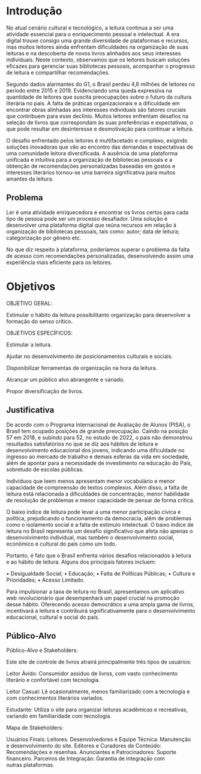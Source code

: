 # Introdução

No atual cenário cultural e tecnológico, a leitura continua a ser uma atividade essencial para o enriquecimento pessoal e intelectual. A era digital trouxe consigo uma grande diversidade de plataformas e recursos, mas muitos leitores ainda enfrentam dificuldades na organização de suas leituras e na descoberta de novos livros alinhados aos seus interesses individuais. Neste contexto, observamos que os leitores buscam soluções eficazes para gerenciar suas bibliotecas pessoais, acompanhar o progresso de leitura e compartilhar recomendações.

Segundo dados alarmantes do G1, o Brasil perdeu 4,6 milhões de leitores no período entre 2015 e 2019. Evidenciando uma queda expressiva na quantidade de leitores que suscita preocupações sobre o futuro da cultura literária no país. A falta de práticas organizacionais e a dificuldade em encontrar obras alinhadas aos interesses individuais são fatores cruciais que contribuem para esse declínio. Muitos leitores enfrentam desafios na seleção de livros que correspondam às suas preferências e expectativas, o que pode resultar em desinteresse e desmotivação para continuar a leitura.

O desafio enfrentado pelos leitores é multifacetado e complexo, exigindo soluções inovadoras que vão ao encontro das demandas e expectativas de uma comunidade leitora diversificada. A ausência de uma plataforma unificada e intuitiva para a organização de bibliotecas pessoais e a obtenção de recomendações personalizadas baseadas em gostos e interesses literários tornou-se uma barreira significativa para muitos amantes da leitura. 

## Problema

Ler é uma atividade enriquecedora e encontrar os livros certos para cada tipo de pessoa pode ser um processo desafiador. Uma solução é desenvolver uma plataforma digital que reúna recursos em relação à organização de bibliotecas pessoais, tais como: autor; data de leitura; categorização por gênero etc.

No que diz respeito à plataforma, poderíamos superar o problema da falta de acesso com recomendações personalizadas, desenvolvendo assim uma experiência mais eficiente para os leitores.

#  Objetivos
OBJETIVO GERAL:

Estimular o hábito da leitura possibilitanto organização para desenvolver a formação do senso crítico.

OBJETIVOS ESPECÍFICOS:

Estimular a leitura.

Ajudar no desenvolvimento de posicionamentos culturais e sociais.

Disponibilizar ferramentas de organização na hora da leitura.

Alcançar um público alvo abrangente e variado.
                                                              
Propor diversificação de livros.


## Justificativa

De acordo com o Programa Internacional de Avaliação de Alunos (PISA), o Brasil tem ocupado posições de grande preocupação. Caindo na posição 57 em 2018, e subindo para 52, no estudo de 2022, o pais não demonstrou resultados satisfatórios no que se diz aos hábitos de leitura e desenvolvimento educacional dos jovens, indicando uma dificuldade no ingresso ao mercado de trabalho e demais esferas da vida em sociedade, além de apontar para a necessidade de investimento na educação do País, sobretudo de escolas públicas.

Indivíduos que leem menos apresentam menor vocabulário e menor capacidade de compreensão de textos complexos. Além disso, a falta de leitura está relacionada a dificuldades de concentração, menor habilidade de resolução de problemas e menor capacidade de pensar de forma crítica.

O baixo índice de leitura pode levar a uma menor participação cívica e política, prejudicando o funcionamento da democracia, além de problemas como o isolamento social e a falta de estímulo intelectual. O baixo índice de leitura no Brasil representa um desafio significativo que afeta não apenas o desenvolvimento individual, mas também o desenvolvimento social, econômico e cultural do país como um todo. 

Portanto, é fato que o Brasil enfrenta vários desafios relacionados à leitura e ao hábito de leitura. Alguns dos principais fatores incluem: 

•	Desigualdade Social;
•	Educação;
•	Falta de Políticas Públicas;
•	Cultura e Prioridades;
•	Acesso Limitado.

Para impulsionar a taxa de leitura no Brasil, apresentamos um aplicativo web revolucionário que desempenhará um papel crucial na promoção desse hábito. Oferecendo acesso democrático a uma ampla gama de livros, incentivará a leitura e contribuirá significativamente para o desenvolvimento educacional, cultural e social do país.


## Público-Alvo

Público-Alvo e Stakeholders:

Este site de controle de livros atrairá principalmente três tipos de usuários:

Leitor Ávido: Consumidor assíduo de livros, com vasto conhecimento literário e confortável com tecnologia.

Leitor Casual: Lê ocasionalmente, menos familiarizado com a tecnologia e com conhecimentos literários variados.

Estudante: Utiliza o site para organizar leituras acadêmicas e recreativas, variando em familiaridade com tecnologia.

Mapa de Stakeholders:

Usuários Finais: Leitores.
Desenvolvedores e Equipe Técnica: Manutenção e desenvolvimento do site.
Editores e Curadores de Conteúdo: Recomendações e resenhas.
Anunciantes e Patrocinadores: Suporte financeiro.
Parceiros de Integração: Garantia de integração com outras plataformas.
